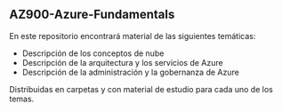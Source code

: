 ## AZ900-Azure-Fundamentals

En este repositorio encontrará material de las siguientes temáticas:

- Descripción de los conceptos de nube
- Descripción de la arquitectura y los servicios de Azure
- Descripción de la administración y la gobernanza de Azure

Distribuidas en carpetas y con material de estudio para cada uno de los temas.
